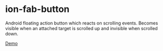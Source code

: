 ion-fab-button
===================

Android floating action button which reacts on scrolling events. Becomes visible when an attached target is scrolled up and invisible when scrolled down.

[Demo](http://codepen.io/hafizbilal112/pen/zxWJGd)

